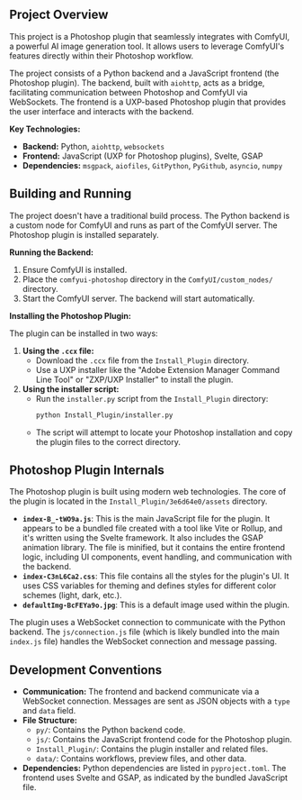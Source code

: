 ## Project Overview

This project is a Photoshop plugin that seamlessly integrates with ComfyUI, a powerful AI image generation tool. It allows users to leverage ComfyUI's features directly within their Photoshop workflow.

The project consists of a Python backend and a JavaScript frontend (the Photoshop plugin). The backend, built with `aiohttp`, acts as a bridge, facilitating communication between Photoshop and ComfyUI via WebSockets. The frontend is a UXP-based Photoshop plugin that provides the user interface and interacts with the backend.

**Key Technologies:**

*   **Backend:** Python, `aiohttp`, `websockets`
*   **Frontend:** JavaScript (UXP for Photoshop plugins), Svelte, GSAP
*   **Dependencies:** `msgpack`, `aiofiles`, `GitPython`, `PyGithub`, `asyncio`, `numpy`

## Building and Running

The project doesn't have a traditional build process. The Python backend is a custom node for ComfyUI and runs as part of the ComfyUI server. The Photoshop plugin is installed separately.

**Running the Backend:**

1.  Ensure ComfyUI is installed.
2.  Place the `comfyui-photoshop` directory in the `ComfyUI/custom_nodes/` directory.
3.  Start the ComfyUI server. The backend will start automatically.

**Installing the Photoshop Plugin:**

The plugin can be installed in two ways:

1.  **Using the `.ccx` file:**
    *   Download the `.ccx` file from the `Install_Plugin` directory.
    *   Use a UXP installer like the "Adobe Extension Manager Command Line Tool" or "ZXP/UXP Installer" to install the plugin.
2.  **Using the installer script:**
    *   Run the `installer.py` script from the `Install_Plugin` directory:
        ```bash
        python Install_Plugin/installer.py
        ```
    *   The script will attempt to locate your Photoshop installation and copy the plugin files to the correct directory.

## Photoshop Plugin Internals

The Photoshop plugin is built using modern web technologies. The core of the plugin is located in the `Install_Plugin/3e6d64e0/assets` directory.

*   **`index-B_-tWO9a.js`**: This is the main JavaScript file for the plugin. It appears to be a bundled file created with a tool like Vite or Rollup, and it's written using the Svelte framework. It also includes the GSAP animation library. The file is minified, but it contains the entire frontend logic, including UI components, event handling, and communication with the backend.
*   **`index-C3nL6Ca2.css`**: This file contains all the styles for the plugin's UI. It uses CSS variables for theming and defines styles for different color schemes (light, dark, etc.).
*   **`defaultImg-BcFEYa9o.jpg`**: This is a default image used within the plugin.

The plugin uses a WebSocket connection to communicate with the Python backend. The `js/connection.js` file (which is likely bundled into the main `index.js` file) handles the WebSocket connection and message passing.

## Development Conventions

*   **Communication:** The frontend and backend communicate via a WebSocket connection. Messages are sent as JSON objects with a `type` and `data` field.
*   **File Structure:**
    *   `py/`: Contains the Python backend code.
    *   `js/`: Contains the JavaScript frontend code for the Photoshop plugin.
    *   `Install_Plugin/`: Contains the plugin installer and related files.
    *   `data/`: Contains workflows, preview files, and other data.
*   **Dependencies:** Python dependencies are listed in `pyproject.toml`. The frontend uses Svelte and GSAP, as indicated by the bundled JavaScript file.